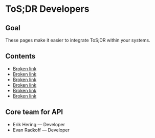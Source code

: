 # ToS;DR Developers

## Goal

These pages make it easier to integrate ToS;DR within your systems.

## Contents

* [Broken link](broken-reference "mention")
* [Broken link](broken-reference "mention")
* [Broken link](broken-reference "mention")
* [Broken link](broken-reference "mention")
* [Broken link](broken-reference "mention")
* [Broken link](broken-reference "mention")

## Core team for API

* Erik Hering — Developer
* Evan Radkoff — Developer
